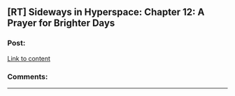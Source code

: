## [RT] Sideways in Hyperspace: Chapter 12: A Prayer for Brighter Days

### Post:

[Link to content](https://sidewaysfiction.wordpress.com/2017/01/29/a-prayer-for-brighter-days/)

### Comments:

---

